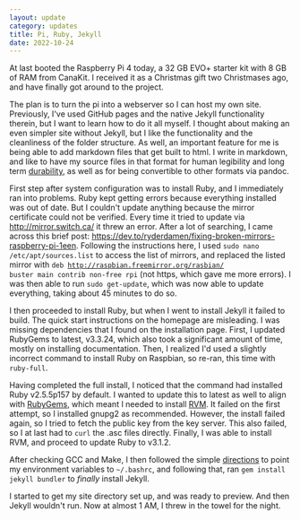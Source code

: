 ```yaml
---
layout: update
category: updates
title: Pi, Ruby, Jekyll
date: 2022-10-24
---
```


At last booted the Raspberry Pi 4 today, a 32 GB EVO+ starter kit with 8 GB of RAM from CanaKit. I received it as a Christmas gift two Christmases ago, and have finally got around to the project.

The plan is to turn the pi into a webserver so I can host my own site. Previously, I've used GitHub pages and the native Jekyll functionality therein, but I want to learn how to do it all myself. I thought about making an even simpler site without Jekyll, but I like the functionality and the cleanliness of the folder structure. As well, an important feature for me is being able to add markdown files that get built to html. I write in markdown, and like to have my source files in that format for human legibility and long term [durability](https://programminghistorian.org/en/lessons/sustainable-authorship-in-plain-text-using-pandoc-and-markdown), as well as for being convertible to other formats via pandoc.

First step after system configuration was to install Ruby, and I immediately ran into problems. Ruby kept getting errors because everything installed was out of date. But I couldn't update anything because the mirror certificate could not be verified. Every time it tried to update via <http://mirror.switch.ca/> it threw an error. After a lot of searching, I came across this brief post: <https://dev.to/ryderdamen/fixing-broken-mirrors-raspberry-pi-1een>. Following the instructions here, I used <code>sudo nano /etc/apt/sources.list</code> to access the list of mirrors, and replaced the listed mirror with <code>deb http://raspbian.freemirror.org/rasbian/ buster main contrib non-free rpi</code> (not https, which gave me more errors). I was then able to run <code>sudo get-update</code>, which was now able to update everything, taking about 45 minutes to do so.

I then proceeded to install Ruby, but when I went to install Jekyll it failed to build. The quick start instructions on the homepage are misleading. I was missing dependencies that I found on the installation page. First, I updated RubyGems to latest, v3.3.24, which also took a significant amount of time, mostly on installing documentation. Then, I realized I'd used a slightly incorrect command to install Ruby on Raspbian, so re-ran, this time with <code>ruby-full</code>.

Having completed the full install, I noticed that the command had installed Ruby v2.5.5p157 by default. I wanted to update this to latest as well to align with [RubyGems](https://rubygems.org/pages/download), which meant I needed to install [RVM](https://github.com/rvm/rvm). It failed on the first attempt, so I installed gnupg2 as recommended. However, the install failed again, so I tried to fetch the public key from the key server. This also failed, so I at last had to <code>curl</code> the .asc files directly. Finally, I was able to install RVM, and proceed to update Ruby to v3.1.2.

After checking GCC and Make, I then followed the simple [directions](https://jekyllrb.com/docs/installation/ubuntu/) to point my environment variables to <code>~/.bashrc</code>, and following that, ran <code>gem install jekyll bundler</code> to *finally* install Jekyll.

I started to get my site directory set up, and was ready to preview. And then Jekyll wouldn't run. Now at almost 1 AM, I threw in the towel for the night.
